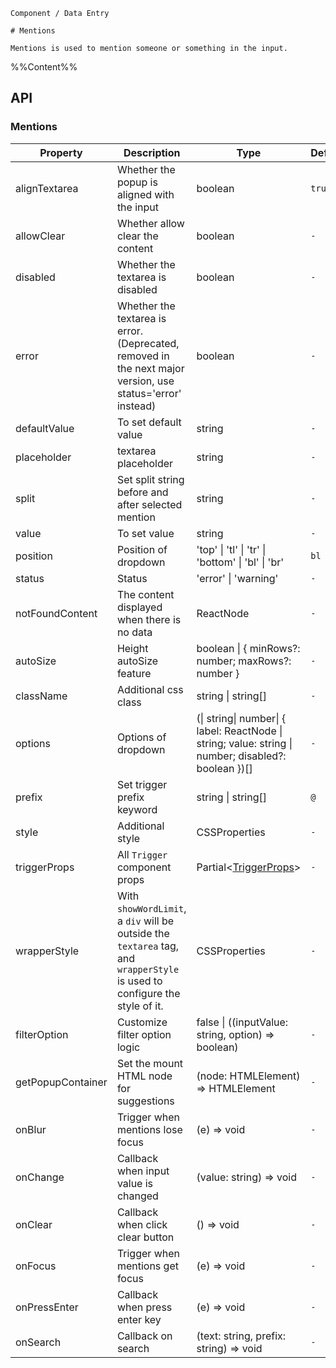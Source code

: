 `````
Component / Data Entry

# Mentions

Mentions is used to mention someone or something in the input.
`````

%%Content%%

## API

### Mentions

|Property|Description|Type|DefaultValue|Version|
|---|---|---|---|---|
|alignTextarea|Whether the popup is aligned with the input|boolean |`true`|-|
|allowClear|Whether allow clear the content|boolean |`-`|2.2.0|
|disabled|Whether the textarea is disabled|boolean |`-`|-|
|error|Whether the textarea is error.(Deprecated, removed in the next major version, use status='error' instead)|boolean |`-`|-|
|defaultValue|To set default value|string |`-`|-|
|placeholder|textarea placeholder|string |`-`|-|
|split|Set split string before and after selected mention|string |`-`|-|
|value|To set value|string |`-`|-|
|position|Position of dropdown|'top' \| 'tl' \| 'tr' \| 'bottom' \| 'bl' \| 'br' |`bl`|-|
|status|Status|'error' \| 'warning' |`-`|2.45.0|
|notFoundContent|The content displayed when there is no data|ReactNode |`-`|-|
|autoSize|Height autoSize feature|boolean \| { minRows?: number; maxRows?: number } |`-`|-|
|className|Additional css class|string \| string[] |`-`|-|
|options|Options of dropdown|(\| string\| number\| { label: ReactNode \| string; value: string \| number; disabled?: boolean })[] |`-`|-|
|prefix|Set trigger prefix keyword|string \| string[] |``@``|-|
|style|Additional style|CSSProperties |`-`|-|
|triggerProps|All `Trigger` component props|Partial&lt;[TriggerProps](trigger#trigger)&gt; |`-`|-|
|wrapperStyle|With `showWordLimit`, a `div` will be outside the `textarea` tag, and `wrapperStyle` is used to configure the style of it.|CSSProperties |`-`|-|
|filterOption|Customize filter option logic|false \| ((inputValue: string, option) => boolean) |`-`|-|
|getPopupContainer|Set the mount HTML node for suggestions|(node: HTMLElement) => HTMLElement |`-`|-|
|onBlur|Trigger when mentions lose focus|(e) => void |`-`|-|
|onChange|Callback when input value is changed|(value: string) => void |`-`|-|
|onClear|Callback when click clear button|() => void |`-`|2.2.0|
|onFocus|Trigger when mentions get focus|(e) => void |`-`|-|
|onPressEnter|Callback when press enter key|(e) => void |`-`|-|
|onSearch|Callback on search|(text: string, prefix: string) => void |`-`|-|

